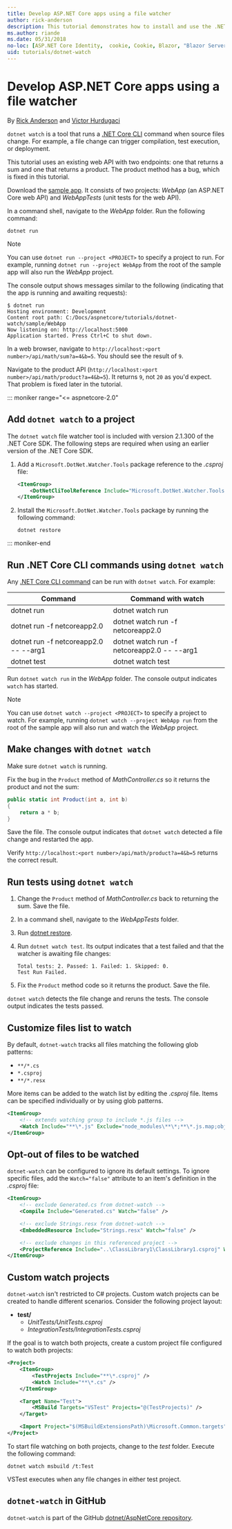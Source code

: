 ```yaml
---
title: Develop ASP.NET Core apps using a file watcher
author: rick-anderson
description: This tutorial demonstrates how to install and use the .NET Core CLI's file watcher (dotnet watch) tool in an ASP.NET Core app.
ms.author: riande
ms.date: 05/31/2018
no-loc: [ASP.NET Core Identity,  cookie, Cookie, Blazor, "Blazor Server", "Blazor WebAssembly", "Identity", "Let's Encrypt", Razor, SignalR]
uid: tutorials/dotnet-watch
---
```

# Develop ASP.NET Core apps using a file watcher

By [Rick Anderson](https://twitter.com/RickAndMSFT) and [Victor Hurdugaci](https://twitter.com/victorhurdugaci)

`dotnet watch` is a tool that runs a [.NET Core CLI](/dotnet/core/tools) command when source files change. For example, a file change can trigger compilation, test execution, or deployment.

This tutorial uses an existing web API with two endpoints: one that returns a sum and one that returns a product. The product method has a bug, which is fixed in this tutorial.

Download the [sample app](https://github.com/dotnet/AspNetCore.Docs/tree/master/aspnetcore/tutorials/dotnet-watch/sample). It consists of two projects: *WebApp* (an ASP.NET Core web API) and *WebAppTests* (unit tests for the web API).

In a command shell, navigate to the *WebApp* folder. Run the following command:

```dotnetcli
dotnet run
```

> [!NOTE]
> You can use `dotnet run --project <PROJECT>` to specify a project to run. For example, running `dotnet run --project WebApp` from the root of the sample app will also run the *WebApp* project.

The console output shows messages similar to the following (indicating that the app is running and awaiting requests):

```console
$ dotnet run
Hosting environment: Development
Content root path: C:/Docs/aspnetcore/tutorials/dotnet-watch/sample/WebApp
Now listening on: http://localhost:5000
Application started. Press Ctrl+C to shut down.
```

In a web browser, navigate to `http://localhost:<port number>/api/math/sum?a=4&b=5`. You should see the result of `9`.

Navigate to the product API (`http://localhost:<port number>/api/math/product?a=4&b=5`). It returns `9`, not `20` as you'd expect. That problem is fixed later in the tutorial.

::: moniker range="<= aspnetcore-2.0"

## Add `dotnet watch` to a project

The `dotnet watch` file watcher tool is included with version 2.1.300 of the .NET Core SDK. The following steps are required when using an earlier version of the .NET Core SDK.

1. Add a `Microsoft.DotNet.Watcher.Tools` package reference to the *.csproj* file:

    ```xml
    <ItemGroup>
        <DotNetCliToolReference Include="Microsoft.DotNet.Watcher.Tools" Version="2.0.0" />
    </ItemGroup>
    ```

1. Install the `Microsoft.DotNet.Watcher.Tools` package by running the following command:

    ```dotnetcli
    dotnet restore
    ```

::: moniker-end

## Run .NET Core CLI commands using `dotnet watch`

Any [.NET Core CLI command](/dotnet/core/tools#cli-commands) can be run with `dotnet watch`. For example:

| Command | Command with watch |
| ---- | ----- |
| dotnet run | dotnet watch run |
| dotnet run -f netcoreapp2.0 | dotnet watch run -f netcoreapp2.0 |
| dotnet run -f netcoreapp2.0 -- --arg1 | dotnet watch run -f netcoreapp2.0 -- --arg1 |
| dotnet test | dotnet watch test |

Run `dotnet watch run` in the *WebApp* folder. The console output indicates `watch` has started.

> [!NOTE]
> You can use `dotnet watch --project <PROJECT>` to specify a project to watch. For example, running `dotnet watch --project WebApp run` from the root of the sample app will also run and watch the *WebApp* project.

## Make changes with `dotnet watch`

Make sure `dotnet watch` is running.

Fix the bug in the `Product` method of *MathController.cs* so it returns the product and not the sum:

```csharp
public static int Product(int a, int b)
{
    return a * b;
}
```

Save the file. The console output indicates that `dotnet watch` detected a file change and restarted the app.

Verify `http://localhost:<port number>/api/math/product?a=4&b=5` returns the correct result.

## Run tests using `dotnet watch`

1. Change the `Product` method of *MathController.cs* back to returning the sum. Save the file.
1. In a command shell, navigate to the *WebAppTests* folder.
1. Run [dotnet restore](/dotnet/core/tools/dotnet-restore).
1. Run `dotnet watch test`. Its output indicates that a test failed and that the watcher is awaiting file changes:

     ```console
     Total tests: 2. Passed: 1. Failed: 1. Skipped: 0.
     Test Run Failed.
     ```

1. Fix the `Product` method code so it returns the product. Save the file.

`dotnet watch` detects the file change and reruns the tests. The console output indicates the tests passed.

## Customize files list to watch

By default, `dotnet-watch` tracks all files matching the following glob patterns:

* `**/*.cs`
* `*.csproj`
* `**/*.resx`

More items can be added to the watch list by editing the *.csproj* file. Items can be specified individually or by using glob patterns.

```xml
<ItemGroup>
    <!-- extends watching group to include *.js files -->
    <Watch Include="**\*.js" Exclude="node_modules\**\*;**\*.js.map;obj\**\*;bin\**\*" />
</ItemGroup>
```

## Opt-out of files to be watched

`dotnet-watch` can be configured to ignore its default settings. To ignore specific files, add the `Watch="false"` attribute to an item's definition in the *.csproj* file:

```xml
<ItemGroup>
    <!-- exclude Generated.cs from dotnet-watch -->
    <Compile Include="Generated.cs" Watch="false" />

    <!-- exclude Strings.resx from dotnet-watch -->
    <EmbeddedResource Include="Strings.resx" Watch="false" />

    <!-- exclude changes in this referenced project -->
    <ProjectReference Include="..\ClassLibrary1\ClassLibrary1.csproj" Watch="false" />
</ItemGroup>
```

## Custom watch projects

`dotnet-watch` isn't restricted to C# projects. Custom watch projects can be created to handle different scenarios. Consider the following project layout:

* **test/**
  * *UnitTests/UnitTests.csproj*
  * *IntegrationTests/IntegrationTests.csproj*

If the goal is to watch both projects, create a custom project file configured to watch both projects:

```xml
<Project>
    <ItemGroup>
        <TestProjects Include="**\*.csproj" />
        <Watch Include="**\*.cs" />
    </ItemGroup>

    <Target Name="Test">
        <MSBuild Targets="VSTest" Projects="@(TestProjects)" />
    </Target>

    <Import Project="$(MSBuildExtensionsPath)\Microsoft.Common.targets" />
</Project>
```

To start file watching on both projects, change to the *test* folder. Execute the following command:

```dotnetcli
dotnet watch msbuild /t:Test
```

VSTest executes when any file changes in either test project.

## `dotnet-watch` in GitHub

`dotnet-watch` is part of the GitHub [dotnet/AspNetCore repository](https://github.com/dotnet/AspNetCore/tree/master/src/Tools/dotnet-watch).
